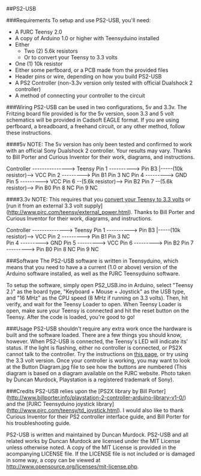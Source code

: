 ##PS2-USB

###Requirements
To setup and use PS2-USB, you'll need:
  * A PJRC Teensy 2.0
  * A copy of Arduino 1.0 or higher with Teensyduino installed 
  * Either
    * Two (2) 5.6k resistors
    * Or to convert your Teensy to 3.3 volts
  * One (1) 10k resistor
  * Either some perfboard, or a PCB made from the provided files
  * Header pins or wire, depending on how you build PS2-USB
  * A PS2 Controller (non-3.3v version only tested with official Dualshock 2 controller)
  * A method of connecting your controller to the circuit
  
###Wiring
PS2-USB can be used in two configurations, 5v and 3.3v. The Fritzing board file provided is for the 5v version, soon 3.3 and 5 volt schematics will be provided in Cadsoft EAGLE format. If you are using perfboard, a breadboard, a freehand circuit, or any other method, follow these instructions.

####5v
NOTE: The 5v version has only been tested and confirmed to work with an official Sony Dualshock 2 controller. Your results may vary.
Thanks to Bill Porter and Curious Inventor for their work, diagrams, and instructions.

Controller ---------------> Teensy
Pin 1 ----------> Pin B3
        |-----(10k resistor)--> VCC
Pin 2 ---------> Pin B1
Pin 3 NC
Pin 4 ---------> GND
Pin 5 ---------> VCC
Pin 6 --(5.6k resistor)--> Pin B2
Pin 7 --(5.6k resistor)--> Pin B0
Pin 8 NC
Pin 9 NC

####3.3v
NOTE: This requires that you [convert your Teensy to 3.3 volts](http://www.pjrc.com/teensy/3volt.html) or [run it from an external 3.3 volt supply] (http://www.pjrc.com/teensy/external_power.html).
Thanks to Bill Porter and Curious Inventor for their work, diagrams, and instructions.

Controller --------------> Teensy
Pin 1 ----------> Pin B3
        |-----(10k resistor)--> VCC
Pin 2 ---------> Pin B1
Pin 3 NC  
Pin 4 ---------> GND
Pin 5 ---------> VCC
Pin 6 ---------> Pin B2
Pin 7 ---------> Pin B0
Pin 8 NC
Pin 9 NC

###Software
The PS2-USB software is written in Teensyduino, which means that you need to have a a current (1.0 or above) version of the Arduino software installed, as well as the PJRC Teensyduino software.

To setup the software, simply open PS2_USB.ino in Arduino, select "Teensy 2.)" as the board type, "Keyboard \+ Mouse \+ Joystick" as the USB type, and "16 MHz" as the CPU speed (8 MHz if running on 3.3 volts). Then, hit verify, and wait for the Teensy Loader to open. When Teensy Loader is open, make sure your Teensy is connected and hit the reset button on the Teensy. After the code is loaded, you're good to go!

###Usage
PS2-USB shouldn't require any extra work once the hardware is built and the software loaded. There are a few things you should know, however. When PS2-USB is connected, the Teensy's LED will indicate its' status. If the light is flashing, either no controller is connected, or PS2X cannot talk to the controller. Try the instructions on [this page](http://www.billporter.info/arduino-playstation-2-controller-library-troubleshooting-guide/), or try using the 3.3 volt version. Once your controller is working, you may want to look at the Button Diagram.jpg file to see how the buttons are numbered (This diagram is based on a diagram available on the PJRC website. Photo taken by Duncan Murdock, Playstation is a registered trademark of Sony).

###Credits
PS2-USB relies upon the [PS2X library by Bill Porter] (http://www.billporter.info/playstation-2-controller-arduino-library-v1-0/) and the [PJRC Teensyduino joystick library] (http://www.pjrc.com/teensy/td_joystick.html). I would also like to thank Curious Inventor for their PS2 controller interface guide, and Bill Porter for his troubleshooting guide.

PS2-USB is written and maintained by Duncan Murdock. PS2-USB and all related works by Duncan Murdock are licensed under the MIT License unless otherwise noted. A copy of the MIT License is provided in the acompanying LICENSE file. If the LICENSE file is not included or is damaged in some way, a copy can be viewed at http://www.opensource.org/licenses/mit-license.php.

